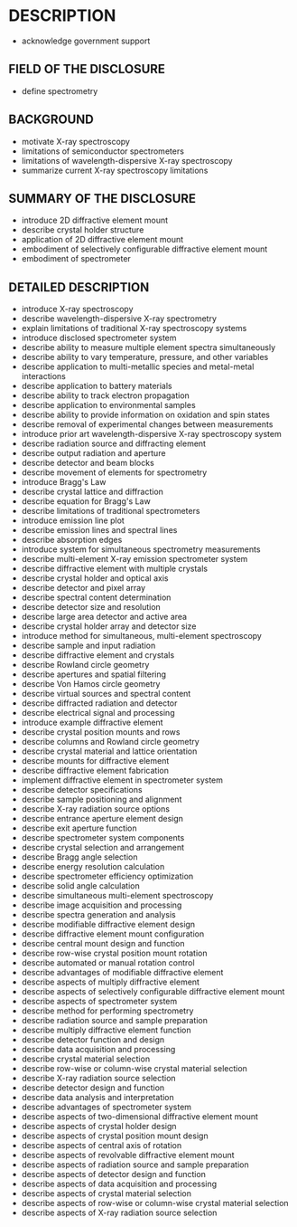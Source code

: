 # DESCRIPTION

- acknowledge government support

## FIELD OF THE DISCLOSURE

- define spectrometry

## BACKGROUND

- motivate X-ray spectroscopy
- limitations of semiconductor spectrometers
- limitations of wavelength-dispersive X-ray spectroscopy
- summarize current X-ray spectroscopy limitations

## SUMMARY OF THE DISCLOSURE

- introduce 2D diffractive element mount
- describe crystal holder structure
- application of 2D diffractive element mount
- embodiment of selectively configurable diffractive element mount
- embodiment of spectrometer

## DETAILED DESCRIPTION

- introduce X-ray spectroscopy
- describe wavelength-dispersive X-ray spectrometry
- explain limitations of traditional X-ray spectroscopy systems
- introduce disclosed spectrometer system
- describe ability to measure multiple element spectra simultaneously
- describe ability to vary temperature, pressure, and other variables
- describe application to multi-metallic species and metal-metal interactions
- describe application to battery materials
- describe ability to track electron propagation
- describe application to environmental samples
- describe ability to provide information on oxidation and spin states
- describe removal of experimental changes between measurements
- introduce prior art wavelength-dispersive X-ray spectroscopy system
- describe radiation source and diffracting element
- describe output radiation and aperture
- describe detector and beam blocks
- describe movement of elements for spectrometry
- introduce Bragg's Law
- describe crystal lattice and diffraction
- describe equation for Bragg's Law
- describe limitations of traditional spectrometers
- introduce emission line plot
- describe emission lines and spectral lines
- describe absorption edges
- introduce system for simultaneous spectrometry measurements
- describe multi-element X-ray emission spectrometer system
- describe diffractive element with multiple crystals
- describe crystal holder and optical axis
- describe detector and pixel array
- describe spectral content determination
- describe detector size and resolution
- describe large area detector and active area
- describe crystal holder array and detector size
- introduce method for simultaneous, multi-element spectroscopy
- describe sample and input radiation
- describe diffractive element and crystals
- describe Rowland circle geometry
- describe apertures and spatial filtering
- describe Von Hamos circle geometry
- describe virtual sources and spectral content
- describe diffracted radiation and detector
- describe electrical signal and processing
- introduce example diffractive element
- describe crystal position mounts and rows
- describe columns and Rowland circle geometry
- describe crystal material and lattice orientation
- describe mounts for diffractive element
- describe diffractive element fabrication
- implement diffractive element in spectrometer system
- describe detector specifications
- describe sample positioning and alignment
- describe X-ray radiation source options
- describe entrance aperture element design
- describe exit aperture function
- describe spectrometer system components
- describe crystal selection and arrangement
- describe Bragg angle selection
- describe energy resolution calculation
- describe spectrometer efficiency optimization
- describe solid angle calculation
- describe simultaneous multi-element spectroscopy
- describe image acquisition and processing
- describe spectra generation and analysis
- describe modifiable diffractive element design
- describe diffractive element mount configuration
- describe central mount design and function
- describe row-wise crystal position mount rotation
- describe automated or manual rotation control
- describe advantages of modifiable diffractive element
- describe aspects of multiply diffractive element
- describe aspects of selectively configurable diffractive element mount
- describe aspects of spectrometer system
- describe method for performing spectrometry
- describe radiation source and sample preparation
- describe multiply diffractive element function
- describe detector function and design
- describe data acquisition and processing
- describe crystal material selection
- describe row-wise or column-wise crystal material selection
- describe X-ray radiation source selection
- describe detector design and function
- describe data analysis and interpretation
- describe advantages of spectrometer system
- describe aspects of two-dimensional diffractive element mount
- describe aspects of crystal holder design
- describe aspects of crystal position mount design
- describe aspects of central axis of rotation
- describe aspects of revolvable diffractive element mount
- describe aspects of radiation source and sample preparation
- describe aspects of detector design and function
- describe aspects of data acquisition and processing
- describe aspects of crystal material selection
- describe aspects of row-wise or column-wise crystal material selection
- describe aspects of X-ray radiation source selection


